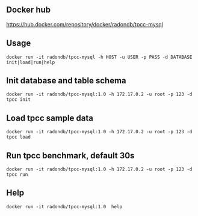## Docker hub
https://hub.docker.com/repository/docker/radondb/tpcc-mysql


## Usage
```
docker run -it radondb/tpcc-mysql -h HOST -u USER -p PASS -d DATABASE init|load|run|help
```

## Init database and table schema
```
docker run -it radondb/tpcc-mysql:1.0 -h 172.17.0.2 -u root -p 123 -d tpcc init
```

## Load tpcc sample data
```
docker run -it radondb/tpcc-mysql:1.0 -h 172.17.0.2 -u root -p 123 -d tpcc load
```

## Run tpcc benchmark, default 30s
```
docker run -it radondb/tpcc-mysql:1.0 -h 172.17.0.2 -u root -p 123 -d tpcc run
```

## Help
```
docker run -it radondb/tpcc-mysql:1.0  help
```

